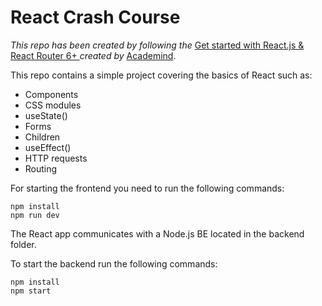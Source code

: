 # React Crash Course

_This repo has been created by following the_ [Get started with React.js & React Router 6+
](https://www.youtube.com/watch?v=4baq00tHfmA) _created by_ [Academind](https://www.youtube.com/@academind).

This repo contains a simple project covering the basics of React such as:

- Components
- CSS modules
- useState()
- Forms
- Children
- useEffect()
- HTTP requests
- Routing

For starting the frontend you need to run the following commands:

```
npm install
npm run dev
```

The React app communicates with a Node.js BE located in the backend folder.

To start the backend run the following commands:

```
npm install
npm start
```
